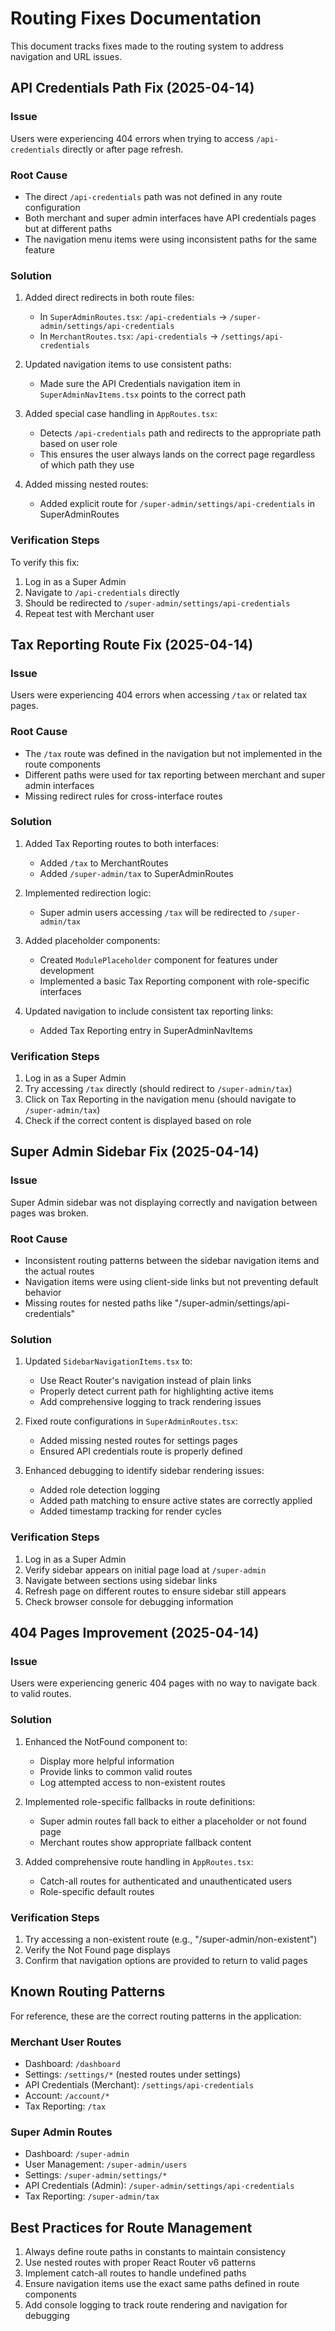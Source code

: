 
# Routing Fixes Documentation

This document tracks fixes made to the routing system to address navigation and URL issues.

## API Credentials Path Fix (2025-04-14)

### Issue
Users were experiencing 404 errors when trying to access `/api-credentials` directly or after page refresh.

### Root Cause
- The direct `/api-credentials` path was not defined in any route configuration
- Both merchant and super admin interfaces have API credentials pages but at different paths
- The navigation menu items were using inconsistent paths for the same feature

### Solution
1. Added direct redirects in both route files:
   - In `SuperAdminRoutes.tsx`: `/api-credentials` → `/super-admin/settings/api-credentials`
   - In `MerchantRoutes.tsx`: `/api-credentials` → `/settings/api-credentials`

2. Updated navigation items to use consistent paths:
   - Made sure the API Credentials navigation item in `SuperAdminNavItems.tsx` points to the correct path

3. Added special case handling in `AppRoutes.tsx`:
   - Detects `/api-credentials` path and redirects to the appropriate path based on user role
   - This ensures the user always lands on the correct page regardless of which path they use

4. Added missing nested routes:
   - Added explicit route for `/super-admin/settings/api-credentials` in SuperAdminRoutes

### Verification Steps
To verify this fix:
1. Log in as a Super Admin
2. Navigate to `/api-credentials` directly
3. Should be redirected to `/super-admin/settings/api-credentials`
4. Repeat test with Merchant user

## Tax Reporting Route Fix (2025-04-14)

### Issue
Users were experiencing 404 errors when accessing `/tax` or related tax pages.

### Root Cause
- The `/tax` route was defined in the navigation but not implemented in the route components
- Different paths were used for tax reporting between merchant and super admin interfaces
- Missing redirect rules for cross-interface routes

### Solution
1. Added Tax Reporting routes to both interfaces:
   - Added `/tax` to MerchantRoutes
   - Added `/super-admin/tax` to SuperAdminRoutes

2. Implemented redirection logic:
   - Super admin users accessing `/tax` will be redirected to `/super-admin/tax`

3. Added placeholder components:
   - Created `ModulePlaceholder` component for features under development
   - Implemented a basic Tax Reporting component with role-specific interfaces

4. Updated navigation to include consistent tax reporting links:
   - Added Tax Reporting entry in SuperAdminNavItems

### Verification Steps
1. Log in as a Super Admin
2. Try accessing `/tax` directly (should redirect to `/super-admin/tax`)
3. Click on Tax Reporting in the navigation menu (should navigate to `/super-admin/tax`)
4. Check if the correct content is displayed based on role

## Super Admin Sidebar Fix (2025-04-14)

### Issue
Super Admin sidebar was not displaying correctly and navigation between pages was broken.

### Root Cause
- Inconsistent routing patterns between the sidebar navigation items and the actual routes
- Navigation items were using client-side links but not preventing default behavior
- Missing routes for nested paths like "/super-admin/settings/api-credentials"

### Solution
1. Updated `SidebarNavigationItems.tsx` to:
   - Use React Router's navigation instead of plain links
   - Properly detect current path for highlighting active items
   - Add comprehensive logging to track rendering issues

2. Fixed route configurations in `SuperAdminRoutes.tsx`:
   - Added missing nested routes for settings pages
   - Ensured API credentials route is properly defined

3. Enhanced debugging to identify sidebar rendering issues:
   - Added role detection logging
   - Added path matching to ensure active states are correctly applied
   - Added timestamp tracking for render cycles

### Verification Steps
1. Log in as a Super Admin
2. Verify sidebar appears on initial page load at `/super-admin`
3. Navigate between sections using sidebar links
4. Refresh page on different routes to ensure sidebar still appears
5. Check browser console for debugging information

## 404 Pages Improvement (2025-04-14)

### Issue
Users were experiencing generic 404 pages with no way to navigate back to valid routes.

### Solution
1. Enhanced the NotFound component to:
   - Display more helpful information
   - Provide links to common valid routes
   - Log attempted access to non-existent routes

2. Implemented role-specific fallbacks in route definitions:
   - Super admin routes fall back to either a placeholder or not found page
   - Merchant routes show appropriate fallback content

3. Added comprehensive route handling in `AppRoutes.tsx`:
   - Catch-all routes for authenticated and unauthenticated users
   - Role-specific default routes

### Verification Steps
1. Try accessing a non-existent route (e.g., "/super-admin/non-existent")
2. Verify the Not Found page displays
3. Confirm that navigation options are provided to return to valid pages

## Known Routing Patterns

For reference, these are the correct routing patterns in the application:

### Merchant User Routes
- Dashboard: `/dashboard`
- Settings: `/settings/*` (nested routes under settings)
- API Credentials (Merchant): `/settings/api-credentials`
- Account: `/account/*`
- Tax Reporting: `/tax`

### Super Admin Routes
- Dashboard: `/super-admin`
- User Management: `/super-admin/users`
- Settings: `/super-admin/settings/*`
- API Credentials (Admin): `/super-admin/settings/api-credentials`
- Tax Reporting: `/super-admin/tax`

## Best Practices for Route Management

1. Always define route paths in constants to maintain consistency
2. Use nested routes with proper React Router v6 patterns
3. Implement catch-all routes to handle undefined paths
4. Ensure navigation items use the exact same paths defined in route components
5. Add console logging to track route rendering and navigation for debugging
